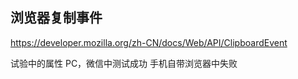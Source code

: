 ## 浏览器复制事件
https://developer.mozilla.org/zh-CN/docs/Web/API/ClipboardEvent

试验中的属性   PC，微信中测试成功   手机自带浏览器中失败

